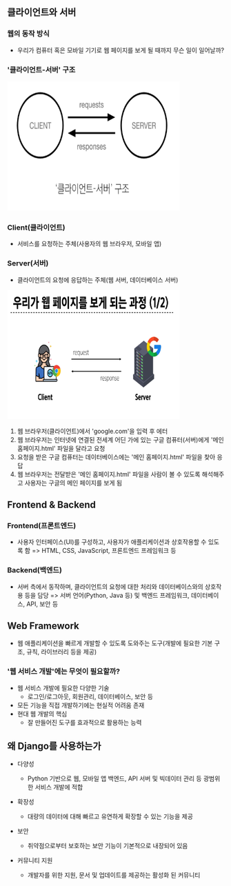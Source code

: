 ## 클라이언트와 서버
### 웹의 동작 방식
- 우리가 컴퓨터 혹은 모바일 기기로 웹 페이지를 보게 될 때까지 무슨 일이 일어날까?

### '클라이언트-서버' 구조
<img src="images/image_1.png" width="400" height="300">

### Client(클라이언트)
- 서비스를 요청하는 주체(사용자의 웹 브라우저, 모바일 앱)

### Server(서버)
- 클라이언트의 요청에 응답하는 주체(웹 서버, 데이터베이스 서버)

<img src="images/image_2.png" width="400" height="300">

1. 웹 브라우저(클라이언트)에서 'google.com'을 입력 후 에터
2. 웹 브라우저는 인터넷에 연결된 전세계 어딘 가에 있는 구글 컴퓨터(서버)에게 '메인 홈페이지.html' 파일을 달라고 요청
3. 요청을 받은 구글 컴퓨터는 데이터베이스에는 '메인 홈페이지.html' 파일을 찾아 응답
4. 웹 브라우저는 전달받은 '메인 홈페이지.html' 파일을 사람이 볼 수 있도록 해석해주고 사용자는 구글의 메인 페이지를 보게 됨

## Frontend & Backend
### Frontend(프론트엔드)
- 사용자 인터페이스(UI)를 구성하고, 사용자가 애플리케이션과 상호작용할 수 있도록 함
=> HTML, CSS, JavaScript, 프론트엔드 프레임워크 등

### Backend(백엔드)
- 서버 측에서 동작하며, 클라이언트의 요청에 대한 처리와 데이터베이스와의 상호작용 등을 담당
=> 서버 언어(Python, Java 등) 및 백엔드 프레임워크, 데이터베이스, API, 보안 등

## Web Framework
- 웹 애플리케이션을 빠르게 개발할 수 있도록 도와주는 도구(개발에 필요한 기본 구조, 규칙, 라이브러리 등을 제공)

### '웹 서비스 개발'에는 무엇이 필요할까?
- 웹 서비스 개발에 필요한 다양한 기술
    - 로그인/로그아웃, 회원관리, 데이터베이스, 보안 등
- 모든 기능을 직접 개발하기에는 현실적 어려움 존재
- 현대 웹 개발의 핵심
    - 잘 만들어진 도구를 효과적으로 활용하는 능력

## 왜 Django를 사용하는가
- 다양성
    - Python 기반으로 웹, 모바일 앱 백엔드, API 서버 및 빅데이터 관리 등 광범위한 서비스 개발에 적합

- 확장성
    - 대량의 데이터에 대해 빠르고 유연하게 확장할 수 있는 기능을 제공

- 보안
    - 취약점으로부터 보호하는 보안 기능이 기본적으로 내장되어 있음

- 커뮤니티 지원
    - 개발자를 위한 지원, 문서 및 업데이트를 제공하는 활성화 된 커뮤니티

